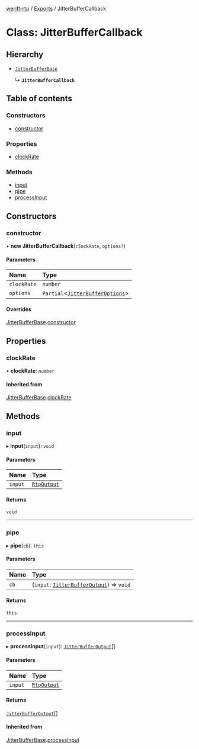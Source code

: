 [werift-rtp](../README.md) / [Exports](../modules.md) / JitterBufferCallback

# Class: JitterBufferCallback

## Hierarchy

- [`JitterBufferBase`](JitterBufferBase.md)

  ↳ **`JitterBufferCallback`**

## Table of contents

### Constructors

- [constructor](JitterBufferCallback.md#constructor)

### Properties

- [clockRate](JitterBufferCallback.md#clockrate)

### Methods

- [input](JitterBufferCallback.md#input)
- [pipe](JitterBufferCallback.md#pipe)
- [processInput](JitterBufferCallback.md#processinput)

## Constructors

### constructor

• **new JitterBufferCallback**(`clockRate`, `options?`)

#### Parameters

| Name | Type |
| :------ | :------ |
| `clockRate` | `number` |
| `options` | `Partial`<[`JitterBufferOptions`](../interfaces/JitterBufferOptions.md)\> |

#### Overrides

[JitterBufferBase](JitterBufferBase.md).[constructor](JitterBufferBase.md#constructor)

## Properties

### clockRate

• **clockRate**: `number`

#### Inherited from

[JitterBufferBase](JitterBufferBase.md).[clockRate](JitterBufferBase.md#clockrate)

## Methods

### input

▸ **input**(`input`): `void`

#### Parameters

| Name | Type |
| :------ | :------ |
| `input` | [`RtpOutput`](../interfaces/RtpOutput.md) |

#### Returns

`void`

___

### pipe

▸ **pipe**(`cb`): `this`

#### Parameters

| Name | Type |
| :------ | :------ |
| `cb` | (`input`: [`JitterBufferOutput`](../interfaces/JitterBufferOutput.md)) => `void` |

#### Returns

`this`

___

### processInput

▸ **processInput**(`input`): [`JitterBufferOutput`](../interfaces/JitterBufferOutput.md)[]

#### Parameters

| Name | Type |
| :------ | :------ |
| `input` | [`RtpOutput`](../interfaces/RtpOutput.md) |

#### Returns

[`JitterBufferOutput`](../interfaces/JitterBufferOutput.md)[]

#### Inherited from

[JitterBufferBase](JitterBufferBase.md).[processInput](JitterBufferBase.md#processinput)
